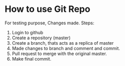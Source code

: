 # How to use Git Repo 
For testing purpose,
Changes made.
Steps:
1. Login to github
2. Create a repository (master)
3. Create a branch, thats acts as a replica of master
4. Made changes to branch and comment and commit.
5. Pull request to merge with the original master.
6. Make final commit.
